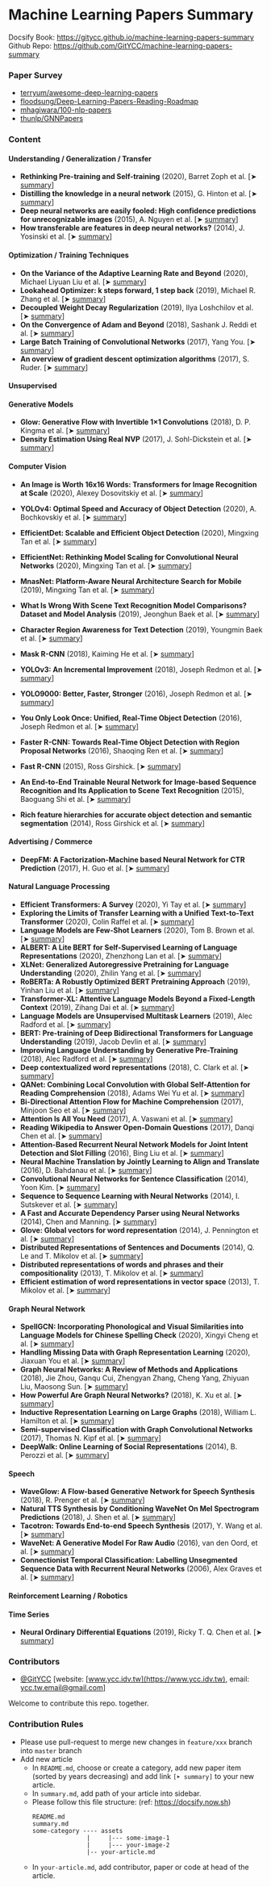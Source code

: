 # Machine Learning Papers Summary

Docsify Book: https://gitycc.github.io/machine-learning-papers-summary  
Github Repo: https://github.com/GitYCC/machine-learning-papers-summary

### Paper Survey

- [terryum/awesome-deep-learning-papers](https://github.com/terryum/awesome-deep-learning-papers)
- [floodsung/Deep-Learning-Papers-Reading-Roadmap](https://github.com/floodsung/Deep-Learning-Papers-Reading-Roadmap)
- [mhagiwara/100-nlp-papers](https://github.com/mhagiwara/100-nlp-papers)
- [thunlp/GNNPapers](https://github.com/thunlp/GNNPapers)

### Content

#### Understanding / Generalization / Transfer

- **Rethinking Pre-training and Self-training** (2020), Barret Zoph et al. \[➤ [summary](understanding-generalization-transfer/rethinking_pre-training_and_self-training.md)\]
- **Distilling the knowledge in a neural network** \(2015\), G. Hinton et al. \[➤ [s](understanding-generalization-transfer/distilling-the-knowledge-in-a-neural-network.md)[ummary](understanding-generalization-transfer/distilling-the-knowledge-in-a-neural-network.md)\]
- **Deep neural networks are easily fooled: High confidence predictions for unrecognizable images** \(2015\), A. Nguyen et al. \[➤ [summary](understanding-generalization-transfer/deep-neural-networks-are-easily-fooled-high-confidence-predictions-for-unrecognizable-images.md)\]
- **How transferable are features in deep neural networks?** \(2014\), J. Yosinski et al. \[➤ [summary](understanding-generalization-transfer/how-transferable-are-features-in-deep-neural-networks.md)\]



#### Optimization / Training Techniques

- **On the Variance of the Adaptive Learning Rate and Beyond** (2020), Michael Liyuan Liu et al. \[➤ [summary](optimization-training-techniques/RAdam.md)\]
- **Lookahead Optimizer: k steps forward, 1 step back** (2019), Michael R. Zhang et al. \[➤ [summary](optimization-training-techniques/lookahead.md)\]
- **Decoupled Weight Decay Regularization** (2019), Ilya Loshchilov et al. \[➤ [summary](optimization-training-techniques/AdamW.md)\]
- **On the Convergence of Adam and Beyond** (2018), Sashank J. Reddi et al. \[➤ [summary](optimization-training-techniques/AMSGrad.md)\]
- **Large Batch Training of Convolutional Networks** (2017), Yang You. \[➤ [summary](optimization-training-techniques/lars.md)\]
- **An overview of gradient descent optimization algorithms** (2017), S. Ruder. \[➤ [summary](optimization-training-techniques/an-overview-of-gradient-descent-optimization-algorithms.md)\]



#### Unsupervised



#### Generative Models

- **Glow: Generative Flow with Invertible 1×1 Convolutions** (2018), D. P. Kingma et al. \[➤ [summary](generative/glow.md)\]
- **Density Estimation Using Real NVP** (2017), J. Sohl-Dickstein et al. \[➤ [summary](generative/density-estimation-using-real-nvp.md)\]



#### Computer Vision

- **An Image is Worth 16x16 Words: Transformers for Image Recognition at Scale** (2020), Alexey Dosovitskiy et al. \[➤ [summary](cv/ViT.md)\]

- **YOLOv4: Optimal Speed and Accuracy of Object Detection** (2020), A. Bochkovskiy et al. \[➤ [summary](cv/yolo-v4.md)\]
- **EfficientDet: Scalable and Efficient Object Detection** (2020), Mingxing Tan et al. \[➤ [summary](cv/EfficientDet.md)\]
- **EfficientNet: Rethinking Model Scaling for Convolutional Neural Networks** (2020), Mingxing Tan et al. \[➤ [summary](cv/EfficientNet.md)\]
- **MnasNet: Platform-Aware Neural Architecture Search for Mobile** (2019), Mingxing Tan et al. \[➤ [summary](cv/MnasNet.md)\]
- **What Is Wrong With Scene Text Recognition Model Comparisons? Dataset and Model Analysis** (2019), Jeonghun Baek et al. \[➤ [summary](cv/what-is-wrong-with-scene-text-recognition-model-comparisons.md)\]
- **Character Region Awareness for Text Detection** (2019), Youngmin Baek et al. \[➤ [summary](cv/CRAFT.md)\]
- **Mask R-CNN** (2018), Kaiming He et al. \[➤ [summary](cv/mask-rcnn.md)\]
- **YOLOv3: An Incremental Improvement** (2018), Joseph Redmon et al. \[➤ [summary](cv/yolo-v3.md)\]
- **YOLO9000: Better, Faster, Stronger** (2016), Joseph Redmon et al. \[➤ [summary](cv/yolo-v2.md)\]
- **You Only Look Once: Unified, Real-Time Object Detection** (2016), Joseph Redmon et al. \[➤ [summary](cv/yolo-v1.md)\]
- **Faster R-CNN: Towards Real-Time Object Detection with Region Proposal Networks** (2016), Shaoqing Ren et al. \[➤ [summary](cv/faster-rcnn.md)\]
- **Fast R-CNN** (2015), Ross Girshick. \[➤ [summary](cv/fast-rcnn.md)\]
- **An End-to-End Trainable Neural Network for Image-based Sequence Recognition and Its Application to Scene Text Recognition** (2015), Baoguang Shi et al. \[➤ [summary](cv/crnn.md)\]
- **Rich feature hierarchies for accurate object detection and semantic segmentation** (2014), Ross Girshick et al. \[➤ [summary](cv/rcnn.md)\]



#### Advertising / Commerce

- **DeepFM: A Factorization-Machine based Neural Network for CTR Prediction** (2017), H. Guo et al. \[➤ [summary](advertising-commerce/deepfm.md)\]



#### Natural Language Processing

- **Efficient Transformers: A Survey** (2020), Yi Tay et al. \[➤ [summary](nlp/efficient-transformers-a-survey.md)\]
- **Exploring the Limits of Transfer Learning with a Unified Text-to-Text Transformer** (2020), Colin Raffel et al. \[➤ [summary](nlp/T5.md)\]
- **Language Models are Few-Shot Learners** (2020), Tom B. Brown et al. \[➤ [summary](nlp/GPT3.md)\]
- **ALBERT: A Lite BERT for Self-Supervised Learning of Language Representations** (2020), Zhenzhong Lan et al. \[➤ [summary](nlp/ALBERT.md)\]
- **XLNet: Generalized Autoregressive Pretraining for Language Understanding** (2020), Zhilin Yang et al. \[➤ [summary](nlp/XLNet.md)\]
- **RoBERTa: A Robustly Optimized BERT Pretraining Approach** (2019), Yinhan Liu et al. \[➤ [summary](nlp/RoBERTa.md)\]
- **Transformer-XL: Attentive Language Models Beyond a Fixed-Length Context** (2019), Zihang Dai et al. \[➤ [summary](nlp/Transformer-XL.md)\]
- **Language Models are Unsupervised Multitask Learners** (2019), Alec Radford et al. \[➤ [summary](nlp/GPT2.md)\]
- **BERT: Pre-training of Deep Bidirectional Transformers for Language Understanding** (2019), Jacob Devlin et al. \[➤ [summary](nlp/bert.md)\]
- **Improving Language Understanding by Generative Pre-Training** (2018), Alec Radford et al. \[➤ [summary](nlp/GPT.md)\]
- **Deep contextualized word representations** (2018), C. Clark et al. \[➤ [summary](nlp/elmo.md)\]
- **QANet: Combining Local Convolution with Global Self-Attention for Reading Comprehension** (2018), Adams Wei Yu et al. \[➤ [summary](nlp/QANet.md)\]
- **Bi-Directional Attention Flow for Machine Comprehension** (2017), Minjoon Seo et al. \[➤ [summary](nlp/BiDAF.md)\]
- **Attention Is All You Need** (2017), A. Vaswani et al. \[➤ [summary](nlp/attention-is-all-you-need.md)\]
- **Reading Wikipedia to Answer Open-Domain Questions** (2017), Danqi Chen et al. \[➤ [summary](nlp/dr-qa.md)\]
- **Attention-Based Recurrent Neural Network Models for Joint Intent Detection and Slot Filling** (2016), Bing Liu et al. \[➤ [summary](nlp/attention-based-recurrent-neural-network-models-for-joint-intent-detection-and-slot-filling.md)\]
- **Neural Machine Translation by Jointly Learning to Align and Translate** (2016), D. Bahdanau et al. \[➤ [summary](nlp/neural-machine-translation-by-jointly-learning-to-align-and-translate.md)\]
- **Convolutional Neural Networks for Sentence Classification** (2014), Yoon Kim. \[➤ [summary](nlp/CNN-for-sentence-classification.md)\]
- **Sequence to Sequence Learning with Neural Networks** (2014), I. Sutskever et al. \[➤ [summary](nlp/sequence-to-sequence-learning-with-neural-networks.md)\]
- **A Fast and Accurate Dependency Parser using Neural Networks** (2014), Chen and Manning. \[➤ [summary](nlp/a-fast-and-accurate-dependency-parser-using-nural-networks.md)\]
- **Glove: Global vectors for word representation** (2014), J. Pennington et al. \[➤ [summary](nlp/GloVe.md)\]
- **Distributed Representations of Sentences and Documents** (2014), Q. Le and T. Mikolov et al. \[➤ [summary](nlp/doc2vec.md)\]
- **Distributed representations of words and phrases and their compositionality** (2013), T. Mikolov et al. \[➤ [summary](nlp/distributed-representations-of-words-and-phrases-and-their-compositionality.md)\]
- **Efficient estimation of word representations in vector space** (2013), T. Mikolov et al. \[➤ [summary](nlp/efficient-estimation-of-word-representations-in-vector-space.md)\]



#### Graph Neural Network

- **SpellGCN: Incorporating Phonological and Visual Similarities into Language Models for Chinese Spelling Check** (2020), Xingyi Cheng et al. \[➤ [summary](gnn/SpellGCN.md)\]
- **Handling Missing Data with Graph Representation Learning** (2020), Jiaxuan You et al. \[➤ [summary](gnn/GRAPE.md)\]
- **Graph Neural Networks: A Review of Methods and Applications** (2018), Jie Zhou, Ganqu Cui, Zhengyan Zhang, Cheng Yang, Zhiyuan Liu, Maosong Sun. \[➤ [summary](gnn/graph-neural-networks-a-review-of-methods-and-applications.md)\]
- **How Powerful Are Graph Neural Networks?** (2018), K. Xu et al. \[➤ [summary](gnn/gin.md)\]
- **Inductive Representation Learning on Large Graphs** (2018), William L. Hamilton et al. \[➤ [summary](gnn/graph-sage.md)\]
- **Semi-supervised Classification with Graph Convolutional Networks** (2017), Thomas N. Kipf et al. \[➤ [summary](gnn/gcn.md)\]
- **DeepWalk: Online Learning of Social Representations** (2014), B. Perozzi et al. \[➤ [summary](gnn/deep-walk.md)\]



#### Speech

- **WaveGlow: A Flow-based Generative Network for Speech Synthesis** (2018), R. Prenger et al. \[➤ [summary](speech/waveglow.md)\]
- **Natural TTS Synthesis by Conditioning WaveNet On Mel Spectrogram Predictions** (2018), J. Shen et al. \[➤ [summary](speech/tacotron2.md)\]
- **Tacotron: Towards End-to-end Speech Synthesis** (2017), Y. Wang et al. \[➤ [summary](speech/tacotron.md)\]
- **WaveNet: A Generative Model For Raw Audio** (2016), van den Oord, et al. \[➤ [summary](speech/wavenet.md)\]
- **Connectionist Temporal Classification: Labelling Unsegmented Sequence Data with Recurrent Neural Networks** (2006), Alex Graves et al. \[➤ [summary](speech/ctc.md)\]


#### Reinforcement Learning / Robotics



#### Time Series

- **Neural Ordinary Differential Equations** (2019), Ricky T. Q. Chen et al. \[➤ [summary](time-series/NeuralODE.md)\]




### Contributors

-  [@GitYCC](https://github.com/GitYCC) \[website: [www.ycc.idv.tw](https://www.ycc.idv.tw), email: [ycc.tw.email@gmail.com](mailto:%20ycc.tw.email@gmail.com)\]



Welcome to contribute this repo. together.

### Contribution Rules

- Please use pull-request to merge new changes in `feature/xxx` branch into `master` branch
- Add new article
  - In `README.md`, choose or create a category, add new paper item (sorted by years decreasing) and add link `[➤ summary]` to your new article.
  - In `summary.md`, add path of your article into sidebar.
  - Please follow this file structure: (ref: https://docsify.now.sh)
    ```
    README.md
    summary.md
    some-category ---- assets
                   |     |--- some-image-1
                   |     |--- your-image-2
                   |-- your-article.md
    ```
  - In `your-article.md`, add contributor, paper or code at head of the article.

